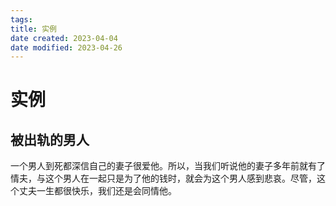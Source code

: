 ```yaml
---
tags:
title: 实例
date created: 2023-04-04
date modified: 2023-04-26
---
```


# 实例

## 被出轨的男人

一个男人到死都深信自己的妻子很爱他。所以，当我们听说他的妻子多年前就有了情夫，与这个男人在一起只是为了他的钱时，就会为这个男人感到悲哀。尽管，这个丈夫一生都很快乐，我们还是会同情他。
